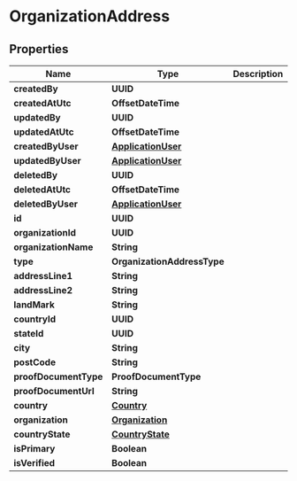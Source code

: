 

# OrganizationAddress


## Properties

Name | Type | Description | Notes
------------ | ------------- | ------------- | -------------
**createdBy** | **UUID** |  |  [optional]
**createdAtUtc** | **OffsetDateTime** |  |  [optional]
**updatedBy** | **UUID** |  |  [optional]
**updatedAtUtc** | **OffsetDateTime** |  |  [optional]
**createdByUser** | [**ApplicationUser**](ApplicationUser.md) |  |  [optional]
**updatedByUser** | [**ApplicationUser**](ApplicationUser.md) |  |  [optional]
**deletedBy** | **UUID** |  |  [optional]
**deletedAtUtc** | **OffsetDateTime** |  |  [optional]
**deletedByUser** | [**ApplicationUser**](ApplicationUser.md) |  |  [optional]
**id** | **UUID** |  |  [optional]
**organizationId** | **UUID** |  |  [optional]
**organizationName** | **String** |  |  [optional]
**type** | **OrganizationAddressType** |  |  [optional]
**addressLine1** | **String** |  |  [optional]
**addressLine2** | **String** |  |  [optional]
**landMark** | **String** |  |  [optional]
**countryId** | **UUID** |  |  [optional]
**stateId** | **UUID** |  |  [optional]
**city** | **String** |  |  [optional]
**postCode** | **String** |  |  [optional]
**proofDocumentType** | **ProofDocumentType** |  |  [optional]
**proofDocumentUrl** | **String** |  |  [optional]
**country** | [**Country**](Country.md) |  |  [optional]
**organization** | [**Organization**](Organization.md) |  |  [optional]
**countryState** | [**CountryState**](CountryState.md) |  |  [optional]
**isPrimary** | **Boolean** |  |  [optional]
**isVerified** | **Boolean** |  |  [optional]



